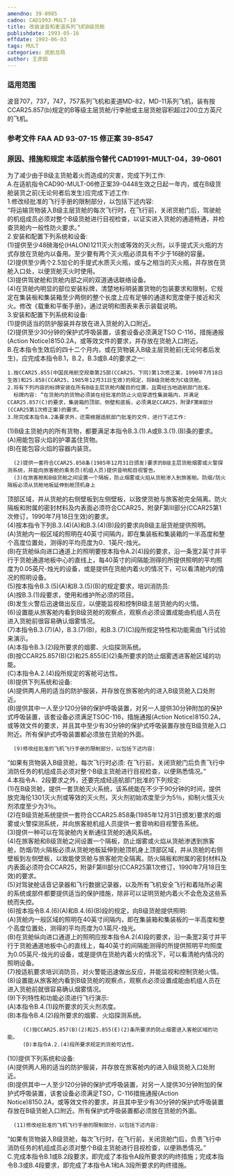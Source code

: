 ```yaml
---
amendno: 39-0985  
cadno: CAD1993-MULT-10  
title: 改装波音和麦道系列飞机B级货舱  
publishdate: 1993-05-16  
effdate: 1993-06-03  
tags: MULT  
categories: 民航总局  
author: 王彦田  
---
```

  
### 适用范围  
波音707，737，747，757系列飞机和麦道MD-82，MD-11系列飞机，装有按CCAR25.857(b)规定的B等级主层货舱/行李舱或主层货舱容积超过200立方英尺的飞机。  
  
<!--more-->  
### 参考文件    FAA AD 93-07-15 修正案 39-8547  
  
### 原因、措施和规定 本适航指令替代 CAD1991-MULT-04，39-0601  
为了减少由于B级主货舱着火而造成的灾害，完成下列工作:  
    A.在适航指令CAD90-MULT-06修正案39-0448生效之日起一年内，或在B级货舱装货之前(无论何者后发生)应完成下述工作:  
    1.修改经批准的飞行手册的限制部分，以包括下述内容:  
“将运输货物装入B级主层货舱的每次飞行时，在飞行前，关闭货舱门后，驾驶舱的机组成员必须对整个B级货舱进行目视检查，以证实进入货舱的通道畅通，并检查货舱内一般性防火要求。”  
    2.安装和配置下列系统和设备:  
(1)提供至少48磅海伦(HALON)1211灭火剂或等效的灭火剂，以手提式灭火瓶的方式存放在货舱内以备用。至少要有两个灭火瓶必须具有不少于16磅的容量。  
      (2)提供至少两个2.5加仑的手提式水质灭火瓶，或与之相当的灭火瓶，并存放在货舱入口处，以便货舱灭火时使用。  
(3)提供驾驶舱和货舱内部之间的双道通话联络设备。  
      (4)在货舱内明显的部位安装标牌，清楚地标明装置货物的包装要求和限制，它规定在集装板和集装箱至少两侧的整个长度上应有足够的通道和宽度便于接近和灭火。修改《载重和平衡手册》，通过说明和图表来表示装载说明。  
    3.安装和配置下列系统和设备:  
      (1)提供适当的防护服装并存放在进入货舱的入口附近。  
(2)提供至少30分钟的保护式呼吸装置，该套设备必须满足TSO C-116，措施通报(Action Notice)8150.2A，或等效文件的要求，并存放在货舱入口附近。  
    B.在本指令生效后的四十二个月内，或在货物装入B级主层货舱前(无论何者后发生)，应完成本指令B.1，B.2，B.3或B.4的要求之一:  
  
    1.按CCAR25.855(中国民用航空规章第25部(CCAR25，下同)第1次修正案，1990年7月18日生效)和25.858(CCAR25，1985年12月31日生效)的规定，将B级货舱改为C级货舱。  
    2.将有下列内容的标牌安装在所有B级主层货舱内醒目的位置，且需经当地适航部门批准。  
      标牌内容: “在货舱内的货物必须装在经批准的防止火焰穿透性集装箱内，并满足CCAR25.857(C)的要求，集装箱的顶部、侧壁和底板，必须满足CCAR25，附录F第Ⅲ部分(CCAR25第1次修正案)的要求。 ”  
    3.除完成本指令A.2条要求外，还需根据适航部门批准的文件，进行下述工作:  
  
(1)B级主货舱内的所有货物，都要满足本指令B.3.(1).A或B.3.(1).(B)条的要求。  
         (A)用能包容火焰的护罩盖住货物。  
         (B)在能包容火焰的容器内装货。  
  
      (2)提供一套符合CCAR25.858条(1985年12月31日颁发)要求的B级主层货舱烟雾或火警探测系统，并能向旅客舱的乘务员(机组人员)提供音响和目视警告。  
      (3)在旅客舱和B级货舱之间设置一个隔板，防止烟雾或火焰从货舱渗入到旅客舱。防烟/防火隔板必须从货舱地板延伸到舱顶机身上  
顶部区域，并从货舱的右侧壁板到左侧壁板，以致使货舱与旅客舱完全隔离。防火隔板和附属的密封材料及内表面必须符合CCAR25，附录F第Ⅲ部分(CCAR25第1次修订，1990年7月18日生效)的要求。  
      (4)按本指令下列B.3.(4)(A)和B.3.(4)(B)段的要求向B级主层货舱提供照明。  
        (A)货舱内一般区域的照明在40英寸间隔内，即在集装板和集装箱的一半高度和整个高度位置处，测得的平均亮度为0．1英尺-烛光。  
        (B)在货舱纵向进口通道上的照明要按本指令A.2(4)段的要求，沿一条宽2英寸并平行于货舱通道地板中心的直线上，每40英寸的间隔能测得的所提供照明的平均照度为0.05英尺-烛光的设备，或是提供在货舱内着火的情况下，可以看清舱内的情况的照明设备。  
(5)按本指令B.3.(5)(A)和B.3.(5)(B)的规定要求，培训消防员:  
(A)按B.3.(1)段要求，使用和维护所必须的项目。  
         (B)发生火警后迅速做出反应，以便能监视和控制B级主层货舱内的火情。  
      (6)设置能从旅客舱内看到B级货舱的观察点，观察点必须设置成能由机组人员在进入货舱前很容易确认烟雾情况。  
      (7)本指令B.3.(7)(A)，B.3.(7)(B)，和B.3.(7)(C)段所规定特性和功能需由飞行试验来演示。  
         (A)本指令B.3.(2)段所要求的烟雾、火焰探测系统。  
         (B)按CCAR25.857(B)(2)和25.855(E)(2)条所要求的防止烟雾透进客舱区域的功能。  
         (C)本指令A.2.(4)段所规定的客舱可达性。  
(8)提供下列系统和设备:  
         (A)提供两人用的适当的防护服装，并存放在旅客舱内的进入B级货舱入口处附近。  
         (B)提供其中一人至少120分钟的保护呼吸装置，对另一人提供30分钟附加的保护式呼吸装置，该套设备必须满足TSOC-116，措施通报(Action Notice)8150.2A，或等效文件的要求，并且其中至少有30分钟的保护式呼吸装置存放在B级货舱入口附近。所有保护式呼吸装置都必须放在货舱的外面。  
  
      (9)修改经批准的飞机飞行手册的限制部分，以包括下述内容:  
“如果有货物装入B级货舱，每次飞行时必须: 在飞行前，关闭货舱门后负责飞行中消防任务的机组成员必须对整个B级主货舱进行目视检查，以便熟悉情况。”  
    4.本指令A．2段要求之外，还要完成经适航部门批准的下列规定:  
      (1)在B级货舱，提供一套货舱灭火系统，该系统能在不少于90分钟的时间，提供放完海伦1301灭火剂或等效的灭火剂，灭火剂初始浓度至少为5％，抑制火情灭火剂浓度至少为3％。  
(2)在B级货舱系统提供一套符合CCAR25.858条(1985年12月31日颁发)要求的烟雾或火警探测系统，并向旅客舱机组人员提供一套音响和目视警告系统。  
      (3)提供一种可以在驾驶舱内关断通往货舱的通风系统。  
      (4)在旅客舱和B级货舱之间设置一个隔板，防止烟雾或火焰从货舱渗透到旅客舱，防烟/防火隔板必须从货舱地板延伸到舱顶机身上顶部区域，并从货舱的右侧壁板到左侧壁板，以致能使货舱与旅客舱完全隔离。防火隔板和附属的密封材料及内表面必须符合CCAR25，附录F第Ⅲ部分(CCAR25第1次修订，1990年7月18日生效)的要求。  
      (5)对驾驶舱话音记录器和飞行数据记录器，以及所有飞机安全飞行和着陆所必需的系统或部件都要提供适当的保护措施，除非可以证明货舱内着火不会危及这些系统而失控。  
(6)按本指令B.4.(6)(A)和B.4.(6)(B)段的规定，向B级货舱提供照明:  
         (A)货舱内一般区域的照明在40英寸间隔内，即在集装箱和集装板的一半高度和整个高度位置处，测得的平均亮度为0.1英尺-烛光。  
         (B)在货舱纵向进口通道上的照明应按本指令A.2(4)段的要求，沿一条宽2英寸并平行于货舱通道地板中心的直线上，每40英寸的间隔能测得的所提供照明平均照度为0.05英尺-烛光的设备，或是提供在货舱内着火的情况下，可以看清舱内情况的照明设备。  
      (7)按适航要求培训消防员，对火警能迅速做出反应，并能监视和控制货舱火情。  
      (8)设置能从旅客舱内看到B级货舱的观察点，观察点必须设置成能由机组人员在进入货舱前就很容易确认烟雾情况。  
(9)下列特性和功能必须进行飞行演示:  
         (A)本指令B.4.(1)段所要求的灭火剂浓度。  
         (B)本指令B.4.(2)段所要求的烟雾、火焰探测系统。  
  
         (C)按CCAR25.857(B)(2)和25.855(E)(2)条所要求的防止烟雾进入客舱区域的功能。  
         (D)本指令A.2.(4)段所要求规定的货舱可达性。  
(10)提供下列系统和设备:  
         (A)提供两人用的适当的防护服装，并存放在旅客舱内的进入B级货舱入口处附近。  
         (B)提供其中一人至少120分钟的保护式呼吸装置，对另一人提供30分钟附加的保护式呼吸装置，该套设备必须满足TSO，C-116措施通报(Action Notice)8150.2A，或等效文件的要求，并且其中至少有30分钟的保护式呼吸装置存放在B级货舱入口附近。所有保护式呼吸装置都必须放在货舱的外面。  
  
      (11)修改经批准的飞机飞行手册的限制部分，以包括下述内容:  
“如果有货物装入B级货舱，每次飞行时，在飞行前，关闭货舱门后，负责飞行中消防任务的机组成员必须对整个B级主货舱进行目视检查，以便熟悉情况。”  
    C.完成本指令B.1或B.2段要求，即完成了本指令A段所要求的昀终措施；完成本指令B.3或B.4段要求，即完成了本指令A.1和A.3段所要求的昀终措施。  
